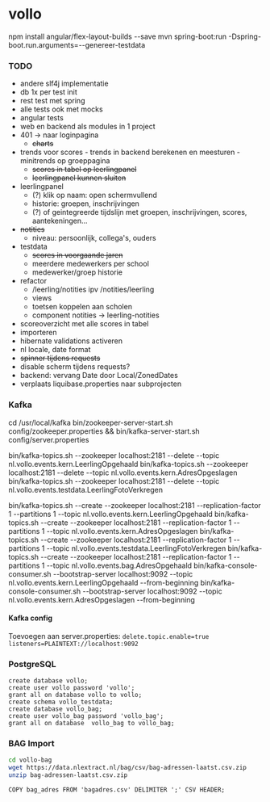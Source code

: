 # vollo

npm install angular/flex-layout-builds --save
mvn spring-boot:run -Dspring-boot.run.arguments=--genereer-testdata

### TODO

- andere slf4j implementatie
- db 1x per test init
- rest test met spring
- alle tests ook met mocks
- angular tests
- web en backend als modules in 1 project
- 401 -> naar loginpagina
  - ~~charts~~
- trends voor scores - trends in backend berekenen en meesturen - minitrends op groeppagina
  - ~~scores in tabel op leerlingpanel~~
  - ~~leerlingpanel kunnen sluiten~~
- leerlingpanel
  - (?) klik op naam: open schermvullend
  - historie: groepen, inschrijvingen
  - (?) of geintegreerde tijdslijn met groepen, inschrijvingen, scores, aantekeningen...
- ~~notities~~
  - niveau: persoonlijk, collega's, ouders
- testdata
  - ~~scores in voorgaande jaren~~
  - meerdere medewerkers per school
  - medewerker/groep historie
- refactor
  - /leerling/notities ipv /notities/leerling
  - views
  - toetsen koppelen aan scholen
  - component notities -> leerling-notities
- scoreoverzicht met alle scores in tabel
- importeren
- hibernate validations activeren
- nl locale, date format
- ~~spinner tijdens requests~~
- disable scherm tijdens requests?
- backend: vervang Date door Local/ZonedDates
- verplaats liquibase.properties naar subprojecten

### Kafka

cd /usr/local/kafka
bin/zookeeper-server-start.sh config/zookeeper.properties && bin/kafka-server-start.sh config/server.properties

bin/kafka-topics.sh --zookeeper localhost:2181 --delete --topic nl.vollo.events.kern.LeerlingOpgehaald
bin/kafka-topics.sh --zookeeper localhost:2181 --delete --topic nl.vollo.events.kern.AdresOpgeslagen
bin/kafka-topics.sh --zookeeper localhost:2181 --delete --topic nl.vollo.events.testdata.LeerlingFotoVerkregen

bin/kafka-topics.sh --create --zookeeper localhost:2181 --replication-factor 1 --partitions 1 --topic nl.vollo.events.kern.LeerlingOpgehaald
bin/kafka-topics.sh --create --zookeeper localhost:2181 --replication-factor 1 --partitions 1 --topic nl.vollo.events.kern.AdresOpgeslagen
bin/kafka-topics.sh --create --zookeeper localhost:2181 --replication-factor 1 --partitions 1 --topic nl.vollo.events.testdata.LeerlingFotoVerkregen
bin/kafka-topics.sh --create --zookeeper localhost:2181 --replication-factor 1 --partitions 1 --topic nl.vollo.events.bag.AdresOpgehaald
bin/kafka-console-consumer.sh --bootstrap-server localhost:9092 --topic nl.vollo.events.kern.LeerlingOpgehaald --from-beginning
bin/kafka-console-consumer.sh --bootstrap-server localhost:9092 --topic nl.vollo.events.kern.AdresOpgeslagen --from-beginning

#### Kafka config

Toevoegen aan server.properties:
`delete.topic.enable=true`
`listeners=PLAINTEXT://localhost:9092`

### PostgreSQL

```postgresql
create database vollo;
create user vollo password 'vollo';
grant all on database vollo to vollo;
create schema vollo_testdata;
create database vollo_bag;
create user vollo_bag password 'vollo_bag';
grant all on database  vollo_bag to vollo_bag;
```

### BAG Import

```bash
cd vollo-bag
wget https://data.nlextract.nl/bag/csv/bag-adressen-laatst.csv.zip
unzip bag-adressen-laatst.csv.zip
```

```postgresql
COPY bag_adres FROM 'bagadres.csv' DELIMITER ';' CSV HEADER;
```
